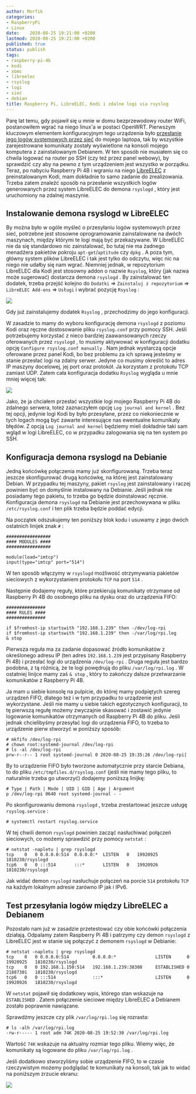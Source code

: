 ```yaml
---
author: Morfik
categories:
- RaspberryPi
- Linux
date:    2020-08-25 19:21:00 +0200
lastmod: 2020-08-25 19:21:00 +0200
published: true
status: publish
tags:
- raspberry-pi-4b
- kodi
- xbmc
- libreelec
- rsyslog
- logi
- sieć
- debian
title: Raspberry Pi, LibreELEC, Kodi i zdalne logi via rsyslog
---
```


Parę lat temu, gdy pojawił się u mnie w domu bezprzewodowy router WiFi, postanowiłem wgrać na niego
linux'a w postaci OpenWRT. Pierwszym kluczowym elementem konfiguracyjnym tego urządzenia było
[przesłanie jego logów systemowych przez sieć][1] do mojego laptopa, tak by wszystkie
zarejestrowane komunikaty zostały wyświetlone na konsoli mojego komputera z zainstalowanym Debianem.
W ten sposób nie musiałem się co chwila logować na router po SSH (czy też przez panel webowy), by
sprawdzić czy aby na pewno z tym urządzeniem jest wszystko w porządku. Teraz, po nabyciu Raspberry
Pi 4B i wgraniu na niego [LibreELEC][2] z preinstalowanym Kodi, mam dokładnie to samo zadanie do
zrealizowania. Trzeba zatem znaleźć sposób na przesłanie wszystkich logów generowanych przez system
LibreELEC do demona `rsyslogd` , który jest uruchomiony na zdalnej maszynie.

<!--more-->
## Instalowanie demona rsyslogd w LibreELEC

By można było w ogóle myśleć o przesyłaniu logów systemowych przez sieć, potrzebne jest stosowne
oprogramowanie zainstalowane na dwóch maszynach, między którymi te logi mają być przekazywane. W
LibreELEC nie da się standardowo nic zainstalować, bo tutaj nie ma żadnego menadżera pakietów
pokroju `apt-get`/`aptitude` czy `dpkg` . A poza tym, główny system plików LibreELEC i tak jest
tylko do odczytu, więc nic na niego nie udałby się nam wgrać. Niemniej jednak, w repozytorium
LibreELEC dla Kodi jest stosowny addon o nazwie `Rsyslog`, który (jak nazwa może sugerować)
dostarcza demona `rsyslogd` . By zainstalować ten dodatek, trzeba przejść kolejno do `Dodatki` =>
`Zainstaluj z repozytorium` => `LibreELEC Add-ons` => `Usługi` i wybrać pozycję `Rsyslog` :

![](/img/2020/08/001-raspberry-pi-libreelec-kodi-xbmc-rsyslog-addon-install.png#huge)

Gdy już zainstalujemy dodatek `Rsyslog` , przechodzimy do jego konfiguracji.

W zasadzie to mamy do wyboru konfigurację demona `rsyslogd` z poziomu Kodi oraz ręczne dostosowanie
pliku `rsyslog.conf` przy pomocy SSH. Jeśli potrzebujemy korzystać z nieco bardziej zaawansowanych
rzeczy oferowanych przez `rsyslogd` , to musimy aktywować w konfiguracji dodatku opcję `Configure
rsyslog.conf manually` . Nam jednak wystarczą opcje oferowane przez panel Kodi, bo bez problemu za
ich sprawą jesteśmy w stanie przesłać logi na zdalny serwer. Jedyne co musimy określić to adres IP
maszyny docelowej, jej port oraz protokół. Ja korzystam z protokołu TCP zamiast UDP. Zatem cała
konfiguracja dodatku `Rsyslog` wygląda u mnie mniej więcej tak:

![](/img/2020/08/002-raspberry-pi-libreelec-kodi-xbmc-rsyslog-addon-config.png#huge)

Jako, że ja chciałem przesłać wszystkie logi mojego Raspberry Pi 4B do zdalnego serwera, toteż
zaznaczyłem opcję `Log journal and kernel` . Bez tej opcji, jedynie logi Kodi by było przesyłane,
przez co niekoniecznie w tych logach mogą być zawarte interesujące nas ewentualne komunikaty błędów.
Z opcją `Log journal and kernel` będziemy mieli dokładnie taki sam wgląd w logi LibreELEC, co w
przypadku zalogowania się na ten system po SSH.

## Konfiguracja demona rsyslogd na Debianie

Jedną końcówkę połączenia mamy już skonfigurowaną. Trzeba teraz jeszcze skonfigurować drugą
końcówkę, na której jest zainstalowany Debian. W przypadku tej maszyny, pakiet `rsyslog` jest
zainstalowany i raczej powinien być on domyślnie instalowany na Debianie. Jeśli jednak nie
posiadamy tego pakietu, to trzeba go będzie doinstalować ręcznie. Konfiguracja demona `rsyslogd` na
Debianie jest przechowywana w pliku `/etc/rsyslog.conf` i ten  plik trzeba będzie poddać edycji.

Na początek odszukujemy ten poniższy blok kodu i usuwamy z jego dwóch ostatnich linijek znak `#` :

    #################
    #### MODULES ####
    #################

    module(load="imtcp")
    input(type="imtcp" port="514")

W ten sposób włączymy w `rsyslogd` możliwość otrzymywania pakietów sieciowych z wykorzystaniem
protokołu `TCP` na port `514` .

Następnie dodajemy reguły, które przekierują komunikaty otrzymane od Raspberry Pi 4B do osobnego
pliku na dysku oraz do urządzenia FIFO:

    ###############
    #### RULES ####
    ###############

    if $fromhost-ip startswith "192.168.1.239" then -/dev/log-rpi
    if $fromhost-ip startswith "192.168.1.239" then -/var/log/rpi.log
    & stop

Pierwsza reguła ma za zadanie dopasować źródło komunikatów z określonego adresu IP (ten adres
`192.168.1.239` jest przypisany Raspberry Pi 4B) i przesłać logi do urządzenia `/dev/log-rpi` .
Druga reguła jest bardzo podobna, z tą różnicą, że te logi powędrują do pliku `/var/log/rpi.log` .
W ostatniej linijce mamy zaś `& stop` , który to zakończy dalsze przetwarzanie komunikatów z
Raspberry Pi 4B.

Ja mam u siebie konsolę na pulpicie, do której mamy podpiętych szereg urządzeń FIFO, dlatego też i
w tym przypadku to urządzenie jest wykorzystane. Jeśli nie mamy u siebie takich egzotycznych
konfiguracji, to tę pierwszą regułę możemy zwyczajnie skasować i zostawić jedynie logowanie
komunikatów otrzymanych od Raspberry Pi 4B do pliku. Jeśli jednak chcielibyśmy przesyłać logi do
urządzenia FIFO, to trzeba to urządzenie pierw stworzyć w poniższy sposób:

    # mkfifo /dev/log-rpi
    # chown root:systemd-journal /dev/log-rpi
    # ls -al /dev/log-rpi
    prw-r--r-- 1 root systemd-journal 0 2020-08-25 19:35:26 /dev/log-rpi|

By to urządzenie FIFO było tworzone automatycznie przy starcie Debiana, to do pliku
`/etc/tmpfiles.d/rsyslog.conf` (jeśli nie mamy tego pliku, to naturalnie trzeba go utworzyć)
dodajemy poniższą linijkę:

    # Type | Path | Mode | UID | GID | Age | Argument
    p /dev/log-rpi 0640 root systemd-journal - -

Po skonfigurowaniu demona `rsyslogd` , trzeba zrestartować jeszcze usługę `rsyslog.service` :

    # systemctl restart rsyslog.service

W tej chwili demon `rsyslogd` powinien zacząć nasłuchiwać połączeń sieciowych, co możemy sprawdzić
przy pomocy `netstat` :

    # netstat -napletu | grep rsyslogd
    tcp    0   0 0.0.0.0:514  0.0.0.0:*  LISTEN   0   19920925   1810230/rsyslogd
    tcp6   0   0 :::514       :::*       LISTEN   0   19920926   1810230/rsyslogd

Jak widać demon `rsyslogd` nasłuchuje połączeń na porcie `514` protokołu `TCP` na każdym lokalnym
adresie zarówno IP jak i IPv6.

## Test przesyłania logów między LibreELEC a Debianem

Pozostało nam już w zasadzie przetestować czy obie końcówki połączenia działają. Odpalamy zatem
Raspberry Pi 4B i patrzymy czy demon `rsyslogd` z LibreELEC jest w stanie się połączyć z demonem
`rsyslogd` w Debianie:

    # netstat -napletu | grep rsyslogd
    tcp    0   0 0.0.0.0:514         0.0.0.0:*               LISTEN      0   19920925   1810230/rsyslogd
    tcp    0   0 192.168.1.150:514   192.168.1.239:38308     ESTABLISHED 0   21887301   1810230/rsyslogd
    tcp6   0   0 :::514              :::*                    LISTEN      0   19920926   1810230/rsyslogd

W `netstat` pojawił się dodatkowy wpis, którego stan wskazuje na `ESTABLISHED` . Zatem połączenie
sieciowe między LibreELEC a Debianem zostało poprawnie nawiązane.

Sprawdźmy jeszcze czy plik `/var/log/rpi.log` się rozrasta:

    # ls -alh /var/log/rpi.log
    -rw-r----- 1 root adm 74K 2020-08-25 19:52:30 /var/log/rpi.log

Wartość `74K` wskazuje na aktualny rozmiar tego pliku. Wiemy więc, że komunikaty są logowane do
pliku `/var/log/rpi.log` .

Jeśli dodatkowo stworzyliśmy sobie urządzenie FIFO, to w czasie rzeczywistym możemy podglądać te
komunikaty na konsoli, tak jak to widać na poniższym zrzucie ekranu:

![](/img/2020/08/003-raspberry-pi-libreelec-kodi-xbmc-rsyslog-addon-test-console.jpg#huge)


[1]: /post/logread-czyli-system-logowania-w-openwrt/
[2]: https://libreelec.tv/
